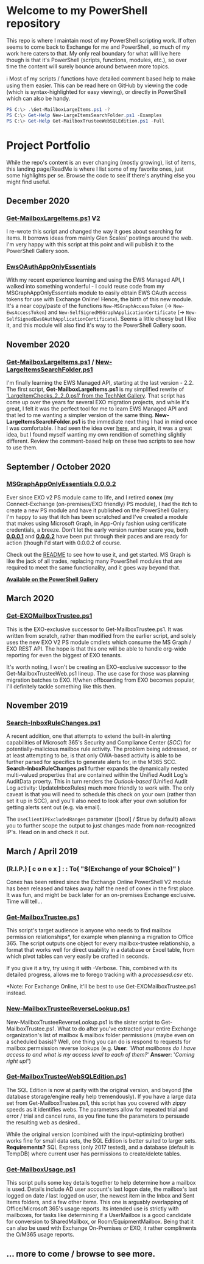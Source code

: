 # Welcome to my PowerShell repository

This repo is where I maintain most of my PowerShell scripting work.  If often seems to come back to Exchange for me and PowerShell, so much of my work here caters to that.  My only real boundary for what will live here though is that it's PowerShell (scripts, functions, modules, etc.), so over time the content will surely bounce around between more topics.

ℹ Most of my scripts / functions have detailed comment based help to make using them easier.  This can be read here on GitHub by viewing the code (which is syntax-highlighted for easy viewing), or directly in PowerShell which can also be handy.
```PowerShell
PS C:\> .\Get-MailboxLargeItems.ps1 -?
PS C:\> Get-Help New-LargeItemsSearchFolder.ps1 -Examples
PS C:\> Get-Help Get-MailboxTrusteeWebSQLEdition.ps1 -Full
```

# Project Portfolio

While the repo's content is an ever changing (mostly growing), list of items, this landing page/ReadMe is where I list some of my favorite ones, just some highlights per se.  Browse the code to see if there's anything else you might find useful.

## December 2020

### [Get-MailboxLargeItems.ps1](https://github.com/JeremyTBradshaw/PowerShell/blob/master/Get-MailboxLargeItems.ps1) **V2**

I re-wrote this script and changed the way it goes about searching for items.  It borrows ideas from mainly Glen Scales' postings around the web.  I'm very happy with this script at this point and will publish it to the PowerShell Gallery soon.

### [EwsOAuthAppOnlyEssentials](https://github.com/JeremyTBradshaw/EwsOAuthAppOnlyEssentials)

With my recent experience learning and using the EWS Managed API, I walked into something wonderful - I could reuse code from my MSGraphAppOnlyEssentials module to easily obtain EWS OAuth access tokens for use with Exchange Online!  Hence, the birth of this new module.  It's a near copy/paste of the functions `New-MSGraphAccessToken` (-> `New-EwsAccessToken`) and `New-SelfSignedMSGraphApplicationCertificate` (-> `New-SelfSignedEwsOAuthApplicationCertificate`).  Seems a little cheesy but I like it, and this module will also find it's way to the PowerShell Gallery soon.

## November 2020

### [Get-MailboxLargeItems.ps1](https://github.com/JeremyTBradshaw/PowerShell/blob/master/Get-MailboxLargeItems.ps1) / [New-LargeItemsSearchFolder.ps1](https://github.com/JeremyTBradshaw/PowerShell/blob/master/New-LargeItemsSearchFolder.ps1)

I'm finally learning the EWS Managed API, starting at the last version - 2.2.  The first script, **Get-MailboxLargeItems.ps1** is my simplified rewrite of ['LargeItemChecks_2_2_0.ps1' from the TechNet Gallery](https://gallery.technet.microsoft.com/PowerShell-Script-Office-54d367ea).  That script has come up over the years for several EXO migration projects, and while it's great, I felt it was the perfect tool for me to learn EWS Managed API and that led to me wanting a simpler version of the same thing.  **New-LargeItemsSearchFolder.ps1** is the immediate next thing I had in mind once I was comfortable.  I had seen the idea over [here](http://www.flobee.net/search-mailboxes-for-large-items-that-may-impede-migrations-to-exchange-online/), and again, it was a great idea, but I found myself wanting my own rendition of something slightly different.
Review the comment-based help on these two scripts to see how to use them.

## September / October 2020

### [MSGraphAppOnlyEssentials 0.0.0.2](https://github.com/JeremyTBradshaw/MSGraphAppOnlyEssentials)

Ever since EXO v2 PS module came to life, and I retired **conex** (my Connect-Exchange (on-premises/EXO friendly) PS module), I had the itch to create a new PS module and have it published on the PowerShell Gallery.  I'm happy to say that itch has been scratched and I've created a module that makes using Microsoft Graph, in App-Only fashion using certificate credentials, a breeze.  Don't let the early version number scare you, both [**0.0.0.1**](https://www.powershellgallery.com/packages/MSGraphAppOnlyEssentials/0.0.0.1) and [**0.0.0.2**](https://www.powershellgallery.com/packages/MSGraphAppOnlyEssentials/0.0.0.2) have been put through their paces and are ready for action (though I'd start with 0.0.0.2 of course.

Check out the [README](https://github.com/JeremyTBradshaw/MSGraphAppOnlyEssentials/blob/master/README.md) to see how to use it, and get started.  MS Graph is like the jack of all trades, replacing many PowerShell modules that are required to meet the same functionality, and it goes way beyond that.

[**Available on the PowerShell Gallery**](https://www.powershellgallery.com/packages/MSGraphAppOnlyEssentials)

## March 2020

### [Get-EXOMailboxTrustee.ps1](https://github.com/JeremyTBradshaw/PowerShell/blob/master/Get-EXOMailboxTrustee.ps1)

This is the EXO-exclusive successor to Get-MailboxTrustee.ps1.  It was written from scratch, rather than modified from the earlier script, and solely uses the new EXO V2 PS module cmdlets which consume the MS Graph / EXO REST API.  The hope is that this one will be able to handle org-wide reporting for even the biggest of EXO tenants.

It's worth noting, I won't be creating an EXO-exclusive successor to the Get-MailboxTrusteeWeb.ps1 lineup.  The use case for those was planning migration batches to EXO.  If/when offboarding from EXO becomes popular, I'll definitely tackle something like this then.

## November 2019

### [Search-InboxRuleChanges.ps1](https://github.com/JeremyTBradshaw/PowerShell/blob/master/Search-InboxRuleChanges.ps1)

A recent addition, one that attempts to extend the built-in alerting capabilities of Microsoft 365's Security and Compliance Center (_SCC_) for potentially-malicious mailbox rule activity.  The problem being addressed, or at least attempting to be, is that only OWA-based activity is able to be further parsed for specifics to generate alerts for, in the M365 SCC.  **Search-InboxRuleChanges.ps1** further expands the dynamically nested multi-valued properties that are contained within the Unified Audit Log's AuditData proerty.  This in turn renders the _Outlook-based_ (Unified Audit Log activity: UpdateInboxRules) much more friendly to work with.  The only caveat is that you will need to schedule this check on your own (rather than set it up in SCC), and you'll also need to look after your own solution for getting alerts sent out (e.g. via email).

The `UseClientIPExcludedRanges` parameter ([bool] / $true by default) allows you to further scope the output to just changes made from non-recognized IP's.  Head on in and check it out.

## March / April 2019

### (R.I.P.) [ c o n e x ] : : To( "$(Exchange of your $Choice)" )
Conex has been retired since the Exchange Online PowerShell V2 module has been released and takes away half the need of conex in the first place.  It was fun, and might be back later for an on-premises Exchange exclusive.  Time will tell...

### [Get-MailboxTrustee.ps1](https://github.com/JeremyTBradshaw/PowerShell/blob/master/Get-MailboxTrustee.ps1)

This script's target audience is anyone who needs to find mailbox permission relationships*, for example when planning a migration to Office 365.  The script outputs one object for every mailbox-trustee relationship, a format that works well for direct usability in a database or Excel table, from which pivot tables can very easily be crafted in seconds.

If you give it a try, try using it with -Verbose.  This, combined with its detailed progress, allows me to forego tracking with a _processesd.csv_ etc.

*Note: For Exchange Online, it'll be best to use Get-EXOMailboxTrustee.ps1 instead.

### [New-MailboxTrusteeReverseLookup.ps1](https://github.com/JeremyTBradshaw/PowerShell/blob/master/New-MailboxTrusteeReverseLookup.ps1)

New-MailboxTrusteeReverseLookup.ps1 is the sister script to Get-MailboxTrustee.ps1.  What to do after you've extracted your entire Exchange organization's list of mailbox & mailbox folder permissions (maybe even on a scheduled basis)?  Well, one thing you can do is respond to requests for mailbox permsission reverse lookups (e.g. __User__: _'What mailboxes do I have access to and what is my access level to each of them?_' __Answer__: '_Coming right up!_')

### [Get-MailboxTrusteeWebSQLEdition.ps1](https://github.com/JeremyTBradshaw/PowerShell/blob/master/Get-MailboxTrusteeWebSQLEdition.ps1)

The SQL Edition is now at parity with the original version, and beyond (the database storage/engine really help tremendously).  If you have a large data set from Get-MailboxTrustee.ps1, this script has you covered with zippy speeds as it identifies webs.  The parameters allow for repeated trial and error / trial and cancel runs, as you fine tune the parameters to persuade the resulting web as desired..

While the original version (combined with the input-optimizing brother) works fine for small data sets, the SQL Edition is better suited to larger sets.  **Requirements?** SQL Express (only 2017 tested), and a database (default is TempDB) where current user has permissions to create/delete tables.

### [Get-MailboxUsage.ps1](https://github.com/JeremyTBradshaw/PowerShell/blob/master/Get-MailboxUsage.ps1)

This script pulls some key details together to help determine how a mailbox is used.  Details include AD user account's last logon date, the mailbox's last logged on date / last logged on user, the newest item in the Inbox and Sent Items folders, and a few other items.  This one is arguably overlapping of Office/Microsoft 365's usage reports.  Its intended use is strictly with mailboxes, for tasks like determining if a UserMailbox is a good candidate for conversion to SharedMailbox, or Room/EquipmentMailbox.  Being that it can also be used with Exchange On-Premises _or_ EXO, it rather compliments the O/M365 usage reports.

## ... more to come / browse to see more.
